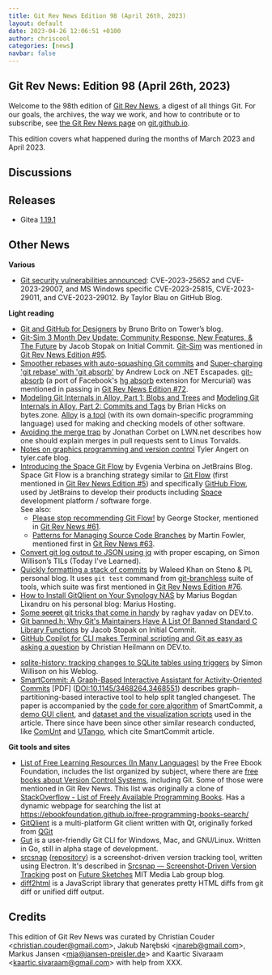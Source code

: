 ```yaml
---
title: Git Rev News Edition 98 (April 26th, 2023)
layout: default
date: 2023-04-26 12:06:51 +0100
author: chriscool
categories: [news]
navbar: false
---
```


## Git Rev News: Edition 98 (April 26th, 2023)

Welcome to the 98th edition of [Git Rev News](https://git.github.io/rev_news/rev_news/),
a digest of all things Git. For our goals, the archives, the way we work, and how to contribute or to
subscribe, see [the Git Rev News page](https://git.github.io/rev_news/rev_news/) on [git.github.io](http://git.github.io).

This edition covers what happened during the months of March 2023 and April 2023.

## Discussions

<!---
### General
-->

<!---
### Reviews
-->

<!---
### Support
-->

<!---
## Developer Spotlight:
-->

## Releases

+ Gitea [1.19.1](https://blog.gitea.io/2023/04/gitea-1.19.1-is-released/)


## Other News

__Various__
+ [Git security vulnerabilities announced](https://github.blog/2023-04-25-git-security-vulnerabilities-announced-4/):
  CVE-2023-25652 and CVE-2023-29007,
  and MS Windows specific CVE-2023-25815, CVE-2023-29011, and CVE-2023-29012.
  By Taylor Blau on GitHub Blog. 


__Light reading__
+ [Git and GitHub for Designers](https://www.git-tower.com/blog/git-for-designers/) by Bruno Brito on Tower’s blog.
+ [Git-Sim 3 Month Dev Update: Community Response, New Features, & The Future](https://initialcommit.com/blog/git-sim-3-month-dev-update)
  by Jacob Stopak on Initial Commit.  [Git-Sim](https://github.com/initialcommit-com/git-sim)
  was mentioned in [Git Rev News Edition #95](https://git.github.io/rev_news/2023/01/31/edition-95/).
+ [Smoother rebases with auto-squashing Git commits](https://andrewlock.net/smoother-rebases-with-auto-squashing-git-commits/) and 
  [Super-charging 'git rebase' with 'git absorb'](https://andrewlock.net/super-charging-git-rebase-with-git-absorb/)
  by Andrew Lock on .NET Escapades.
  [git-absorb](https://github.com/tummychow/git-absorb) 
  (a port of Facebook's [hg absorb](https://www.mercurial-scm.org/repo/hg/rev/5111d11b8719) extension for Mercurial)
  was mentioned in passing in [Git Rev News Edition #72](https://git.github.io/rev_news/2021/02/27/edition-72/).
+ [Modeling Git Internals in Alloy, Part 1: Blobs and Trees](https://bytes.zone/posts/modeling-git-internals-in-alloy-part-1-blobs-and-trees/)
  and [Modeling Git Internals in Alloy, Part 2: Commits and Tags](https://bytes.zone/posts/modeling-git-internals-in-alloy-part-2-commits-and-tags/)
  by Brian Hicks on bytes.zone.
  [Alloy](https://bytes.zone/posts/alloy/) is [a tool](http://alloytools.org/)
  (with its own domain-specific programming language)
  used for making and checking models of other software.
+ [Avoiding the merge trap](https://lwn.net/Articles/926240/)
  by Jonathan Corbet on LWN.net
  describes how one should explain merges in pull requests sent to Linus Torvalds.
+ [Notes on graphics programming and version control](https://tyler.cafe/graphics-and-versions)
  Tyler Angert on tyler\.cafe blog.
+ [Introducing the Space Git Flow](https://blog.jetbrains.com/space/2023/04/18/space-git-flow/)
  by Evgenia Verbina on JetBrains Blog.  Space Git Flow is a branching strategy
  similar to [Git Flow](https://blog.jetbrains.com/space/2023/04/18/space-git-flow/)
  (first mentioned in [Git Rev News Edition #5](https://git.github.io/rev_news/2015/07/08/edition-5/))
  and specifically [GitHub Flow](https://docs.github.com/en/get-started/quickstart/github-flow),
  used by JetBrains to develop their products including 
  [Space](https://git.github.io/rev_news/2020/03/25/edition-61/) development platform / software forge.<br>
  See also:
    * [Please stop recommending Git Flow!](https://georgestocker.com/2020/03/04/please-stop-recommending-git-flow/)
      by George Stocker, mentioned in [Git Rev News #61](https://git.github.io/rev_news/2020/03/25/edition-61/).
    * [Patterns for Managing Source Code Branches](https://martinfowler.com/articles/branching-patterns.html)
      by Martin Fowler, mentioned first in [Git Rev News #63](https://git.github.io/rev_news/2020/05/28/edition-63/).
+ [Convert git log output to JSON using jq](https://til.simonwillison.net/jq/git-log-json)
  with proper escaping, on Simon Willison’s TILs (Today I've Learned).
+ [Quickly formatting a stack of commits](https://blog.waleedkhan.name/formatting-a-commit-stack/)
  by Waleed Khan on Steno & PL personal blog.
  It uses `git test` command from [git-branchless](https://github.com/arxanas/git-branchless)
  suite of tools, which suite was first mentioned 
  in [Git Rev News Edition #76](https://git.github.io/rev_news/2021/06/27/edition-76/).
+ [How to Install GitQlient on Your Synology NAS](https://mariushosting.com/how-to-install-gitqlient-on-your-synology-nas/)
  by Marius Bogdan Lixandru on his personal blog: Marius Hosting.
+ [Some ~~secret~~ git tricks that come in handy](https://dev.to/atordvairn/some-secret-git-tricks-that-come-in-handy-2k8i)
  by raghav yadav on DEV\.to.
+ [Git banned.h: Why Git's Maintainers Have A List Of Banned Standard C Library Functions](https://initialcommit.com/blog/git-banned-functions)
  by Jacob Stopak on Initial Commit.
+ [GitHub Copilot for CLI makes Terminal scripting and Git as easy as asking a question](https://dev.to/codepo8/github-copilot-for-cli-makes-terminal-scripting-and-git-as-easy-as-asking-a-question-3m81)
  by Christian Heilmann on DEV\.to.

<!-- next list -->

+ [sqlite-history: tracking changes to SQLite tables using triggers](https://simonwillison.net/2023/Apr/15/sqlite-history/)
  by Simon Willison on his Weblog.
+ [SmartCommit: A Graph-Based Interactive Assistant for Activity-Oriented Commits](https://www.cs.cmu.edu/~ckaestne/pdf/fse21_sc.pdf) \[PDF]
  ([DOI:10.1145/3468264.3468551](https://doi.org/10.1145/3468264.3468551)) describes
  graph-partitioning-based interactive tool to help split tangled changeset.
  The paper is accompanied by the [code for core algorithm](https://github.com/Symbolk/SmartCommitCore)
  of SmartCommit, a [demo GUI client](https://github.com/Symbolk/SmartCommit),
  and [dataset and the visualization scripts](https://github.com/Symbolk/SmartCommitEvaluation-Viz)
  used in the article.  There since have been since other similar research conducted,
  like [ComUnt](https://doi.org/10.1145/3545258.3545267)
  and [UTango](https://doi.org/10.1145/3540250.3549171),
  which cite SmartCommit article.

<!---
__Easy watching__
-->

__Git tools and sites__
+ [List of Free Learning Resources (In Many Languages)](https://github.com/EbookFoundation/free-programming-books)
  by the Free Ebook Foundation, includes the list organized by subject,
  where there are [free books about Version Control Systems](https://github.com/EbookFoundation/free-programming-books/blob/main/books/free-programming-books-subjects.md#version-control-systems),
  including Git. Some of those were mentioned in Git Rev News.
  This list was originally a clone of 
  [StackOverflow - List of Freely Available Programming Books](https://web.archive.org/web/20140606191453/http://stackoverflow.com/questions/194812/list-of-freely-available-programming-books/392926).
  Has a dynamic webpage for searching the list at 
  <https://ebookfoundation.github.io/free-programming-books-search/>
+ [GitQlient](https://github.com/francescmm/GitQlient) is a multi-platform Git client written with Qt,
  originally forked from [QGit](https://github.com/tibirna/qgit)
+ [Gut](https://gut-cli.dev/) is a user-friendly Git CLI for Windows, Mac, and GNU/Linux.
  Written in Go, still in alpha stage of development.
+ [srcsnap](http://srcsnap.glitch.me/) ([repository](https://github.com/LingDong-/srcsnap))
  is a screenshot-driven version tracking tool, written using Electron.  It's described in
  [Srcsnap — Screenshot-Driven Version Tracking](https://www.media.mit.edu/projects/srcsnap-screenshot-driven-version-tracking/overview/) post
  on [Future Sketches](https://www.media.mit.edu/groups/future-sketches/overview/)
  MIT Media Lab group blog.
+ [diff2html](https://github.com/rtfpessoa/diff2html) is a JavaScript library
  that generates pretty HTML diffs from git diff or unified diff output.

## Credits

This edition of Git Rev News was curated by
Christian Couder &lt;<christian.couder@gmail.com>&gt;,
Jakub Narębski &lt;<jnareb@gmail.com>&gt;,
Markus Jansen &lt;<mja@jansen-preisler.de>&gt; and
Kaartic Sivaraam &lt;<kaartic.sivaraam@gmail.com>&gt;
with help from XXX.
